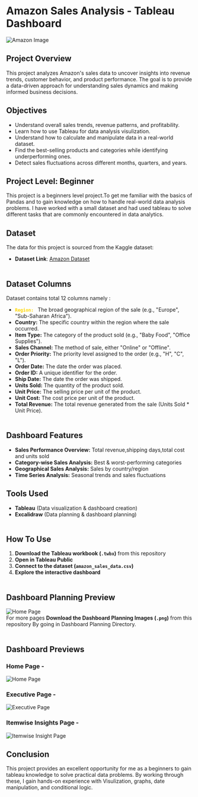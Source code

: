 # Amazon Sales Analysis - Tableau Dashboard 

![Amazon Image](https://github.com/user-attachments/assets/08f53f59-02c0-4b32-934a-d1cdb13a1001)

## Project Overview
This project analyzes Amazon's sales data to uncover insights into revenue trends, customer behavior, and product performance. The goal is to provide a data-driven approach for understanding sales dynamics and making informed business decisions.  


## Objectives
- Understand overall sales trends, revenue patterns, and profitability.
- Learn how to use Tableau for data analysis visulization.
- Understand how to calculate and manipulate data in a real-world dataset.
- Find the best-selling products and categories while identifying underperforming ones.
- Detect sales fluctuations across different months, quarters, and years.


## Project Level: Beginner
This project is a beginners level project.To get me familiar with the basics of Pandas and to gain knowledge on how to handle real-world data analysis problems. I have worked with a small dataset and had used tableau to solve different tasks that are commonly encountered in data analytics.


## Dataset
The data for this project is sourced from the Kaggle dataset:
 - **Dataset Link**: [Amazon Dataset](https://www.kaggle.com/datasets/mithilesh9/amazon-sales-data-analysis)<br><br>


## Dataset Columns
Dataset contains total 12 columns namely :

- <code style="color : gold">**Region:** </code> The broad geographical region of the sale (e.g., "Europe", "Sub-Saharan Africa").
- **Country:** The specific country within the region where the sale occurred.
- **Item Type:** The category of the product sold (e.g., "Baby Food", "Office Supplies").
- **Sales Channel:** The method of sale, either "Online" or "Offline".
- **Order Priority:** The priority level assigned to the order (e.g., "H", "C", "L").
- **Order Date:** The date the order was placed.
- **Order ID:** A unique identifier for the order.
- **Ship Date:** The date the order was shipped.
- **Units Sold:** The quantity of the product sold.
- **Unit Price:** The selling price per unit of the product.
- **Unit Cost:** The cost price per unit of the product.
- **Total Revenue:** The total revenue generated from the sale (Units Sold * Unit Price).<br><br>
  

## Dashboard Features 

- **Sales Performance Overview:** Total revenue,shipping days,total cost and units sold  
- **Category-wise Sales Analysis:** Best & worst-performing categories  
- **Geographical Sales Analysis:** Sales by country/region   
- **Time Series Analysis:** Seasonal trends and sales fluctuations


## Tools Used  

- **Tableau** (Data visualization & dashboard creation)
- **Excalidraw** (Data planning & dashboard planning)<br><br>


## How To Use  

1. **Download the Tableau workbook (`.twbx`)** from this repository  
2. **Open in Tableau Public**  
3. **Connect to the dataset (`amazon_sales_data.csv`)**  
4. **Explore the interactive dashboard**<br><br>


## Dashboard Planning Preview

![Home Page](https://github.com/user-attachments/assets/ffda257e-4282-4053-a30a-a5b0978da6ce)<br>
For more pages **Download the Dashboard Planning Images (`.png`)** from this repository By going in Dashboard Planning Directory.<br><br> 


## Dashboard Previews

### Home Page -
![Home Page](https://github.com/user-attachments/assets/3ed5929a-f323-4b02-8036-472ebe90fa7c)<br>

### Executive Page -
![Executive Page](https://github.com/user-attachments/assets/dc92f9a3-143f-419e-9fa1-4f22e7fdba3b)<br>

### Itemwise Insights Page -
![Itemwise Insight Page](https://github.com/user-attachments/assets/bc445e88-0142-4856-a199-75bd467b2eef)<br>


## Conclusion
This project provides an excellent opportunity for me as a beginners to gain tableau knowledge to solve practical data problems. By working through these, I gain hands-on experience with Visulization, graphs, date manipulation, and conditional logic.


